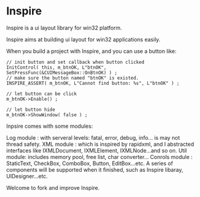 # Inspire

Inspire is a ui layout library for win32 platform.

Inspire aims at building ui layout for win32 applications easily.

When you build a project with Inspire, and you can use a button like:

```
// init button and set callback when button clicked
InitControl( this, m_btnOK, L"btnOK", SetPressFunc(&CUIMessageBox::OnBtnOK) ) ;
// make sure the button named "btnOK" is existed.
INSPIRE_ASSERT( m_btnOK, L"Cannot find button: %s", L"btnOK" ) ;

// let button can be click
m_btnOK->Enable() ;

// let button hide
m_btnOK->ShowWindow( false ) ;
```

Inpsire comes with some modules:

Log module : with serveral levels: fatal, error, debug, info... is may not thread safety.
XML module : which is inspired by rapidxml, and I abstracted interfaces like IXMLDocument, IXMLElement, IXMLNode...and so on.
Util module: includes memory pool, free list, char converter...
Conrols module : StaticText, CheckBox, ComboBox, Button, EditBox...etc.
A series of components will be supported when it finished, such as Inspire libaray, UIDesigner...etc.

Welcome to fork and improve Inspire.
